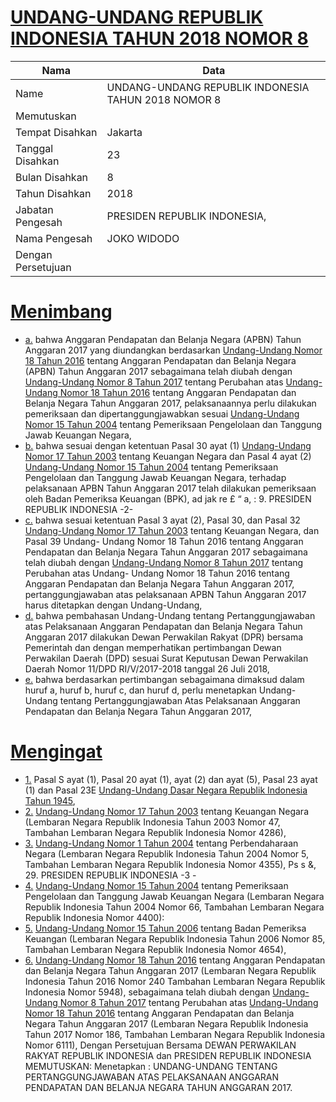 # [UNDANG-UNDANG REPUBLIK INDONESIA TAHUN 2018 NOMOR 8](http://example.org/legal/document/uu/2018/8)

| Nama | Data |
| ------ | ----- |
|Name|UNDANG-UNDANG REPUBLIK INDONESIA TAHUN 2018 NOMOR 8|
|Memutuskan||
|Tempat Disahkan|Jakarta|
|Tanggal Disahkan|23|
|Bulan Disahkan|8|
|Tahun Disahkan|2018|
|Jabatan Pengesah|PRESIDEN REPUBLIK INDONESIA,|
|Nama Pengesah|JOKO WIDODO|
|Dengan Persetujuan||
# [Menimbang](http://example.org/legal/document/uu/2018/8/menimbang)

* [a.](http://example.org/legal/document/uu/2018/8/menimbang/point/a) bahwa Anggaran Pendapatan dan Belanja Negara (APBN) Tahun Anggaran 2017 yang diundangkan berdasarkan [Undang-Undang Nomor 18 Tahun 2016](http://example.org/legal/document/uu/2016/18) tentang Anggaran Pendapatan dan Belanja Negara (APBN) Tahun Anggaran 2017 sebagaimana telah diubah dengan [Undang-Undang Nomor 8 Tahun 2017](http://example.org/legal/document/uu/2017/8) tentang Perubahan atas [Undang-Undang Nomor 18 Tahun 2016](http://example.org/legal/document/uu/2016/18) tentang Anggaran Pendapatan dan Belanja Negara Tahun Anggaran 2017, pelaksanaannya perlu dilakukan pemeriksaan dan dipertanggungjawabkan sesuai [Undang-Undang Nomor 15 Tahun 2004](http://example.org/legal/document/uu/2004/15) tentang Pemeriksaan Pengelolaan dan Tanggung Jawab Keuangan Negara,
* [b.](http://example.org/legal/document/uu/2018/8/menimbang/point/b) bahwa sesuai dengan ketentuan Pasal 30 ayat (1) [Undang-Undang Nomor 17 Tahun 2003](http://example.org/legal/document/uu/2003/17) tentang Keuangan Negara dan Pasal 4 ayat (2) [Undang-Undang Nomor 15 Tahun 2004](http://example.org/legal/document/uu/2004/15) tentang Pemeriksaan Pengelolaan dan Tanggung Jawab Keuangan Negara, terhadap pelaksanaan APBN Tahun Anggaran 2017 telah dilakukan pemeriksaan oleh Badan Pemeriksa Keuangan (BPK), ad jak re £ “ a, : 9. PRESIDEN REPUBLIK INDONESIA -2-
* [c.](http://example.org/legal/document/uu/2018/8/menimbang/point/c) bahwa sesuai ketentuan Pasal 3 ayat (2), Pasal 30, dan Pasal 32 [Undang-Undang Nomor 17 Tahun 2003](http://example.org/legal/document/uu/2003/17) tentang Keuangan Negara, dan Pasal 39 Undang- Undang Nomor 18 Tahun 2016 tentang Anggaran Pendapatan dan Belanja Negara Tahun Anggaran 2017 sebagaimana telah diubah dengan [Undang-Undang Nomor 8 Tahun 2017](http://example.org/legal/document/uu/2017/8) tentang Perubahan atas Undang- Undang Nomor 18 Tahun 2016 tentang Anggaran Pendapatan dan Belanja Negara Tahun Anggaran 2017, pertanggungjawaban atas pelaksanaan APBN Tahun Anggaran 2017 harus ditetapkan dengan Undang-Undang,
* [d.](http://example.org/legal/document/uu/2018/8/menimbang/point/d) bahwa pembahasan Undang-Undang tentang Pertanggungjawaban atas Pelaksanaan Anggaran Pendapatan dan Belanja Negara Tahun Anggaran 2017 dilakukan Dewan Perwakilan Rakyat (DPR) bersama Pemerintah dan dengan memperhatikan pertimbangan Dewan Perwakilan Daerah (DPD) sesuai Surat Keputusan Dewan Perwakilan Daerah Nomor 11/DPD RI/V/2017-2018 tanggal 26 Juli 2018,
* [e.](http://example.org/legal/document/uu/2018/8/menimbang/point/e) bahwa berdasarkan pertimbangan sebagaimana dimaksud dalam huruf a, huruf b, huruf c, dan huruf d, perlu menetapkan Undang-Undang tentang Pertanggungjawaban Atas Pelaksanaan Anggaran Pendapatan dan Belanja Negara Tahun Anggaran 2017,
# [Mengingat](http://example.org/legal/document/uu/2018/8/mengingat)

* [1.](http://example.org/legal/document/uu/2018/8/mengingat/point/0001) Pasal S ayat (1), Pasal 20 ayat (1), ayat (2) dan ayat (5), Pasal 23 ayat (1) dan Pasal 23E [Undang-Undang Dasar Negara Republik Indonesia Tahun 1945](http://example.org/legal/document/uu),
* [2.](http://example.org/legal/document/uu/2018/8/mengingat/point/0002) [Undang-Undang Nomor 17 Tahun 2003](http://example.org/legal/document/uu/2003/17) tentang Keuangan Negara (Lembaran Negara Republik Indonesia Tahun 2003 Nomor 47, Tambahan Lembaran Negara Republik Indonesia Nomor 4286),
* [3.](http://example.org/legal/document/uu/2018/8/mengingat/point/0003) [Undang-Undang Nomor 1 Tahun 2004](http://example.org/legal/document/uu/2004/1) tentang Perbendaharaan Negara (Lembaran Negara Republik Indonesia Tahun 2004 Nomor 5, Tambahan Lembaran Negara Republik Indonesia Nomor 4355), Ps s &, 29. PRESIDEN REPUBLIK INDONESIA -3 -
* [4.](http://example.org/legal/document/uu/2018/8/mengingat/point/0004) [Undang-Undang Nomor 15 Tahun 2004](http://example.org/legal/document/uu/2004/15) tentang Pemeriksaan Pengelolaan dan Tanggung Jawab Keuangan Negara (Lembaran Negara Republik Indonesia Tahun 2004 Nomor 66, Tambahan Lembaran Negara Republik Indonesia Nomor 4400):
* [5.](http://example.org/legal/document/uu/2018/8/mengingat/point/0005) [Undang-Undang Nomor 15 Tahun 2006](http://example.org/legal/document/uu/2006/15) tentang Badan Pemeriksa Keuangan (Lembaran Negara Republik Indonesia Tahun 2006 Nomor 85, Tambahan Lembaran Negara Republik Indonesia Nomor 4654),
* [6.](http://example.org/legal/document/uu/2018/8/mengingat/point/0006) [Undang-Undang Nomor 18 Tahun 2016](http://example.org/legal/document/uu/2016/18) tentang Anggaran Pendapatan dan Belanja Negara Tahun Anggaran 2017 (Lembaran Negara Republik Indonesia Tahun 2016 Nomor 240 Tambahan Lembaran Negara Republik Indonesia Nomor 5948), sebagaimana telah diubah dengan [Undang-Undang Nomor 8 Tahun 2017](http://example.org/legal/document/uu/2017/8) tentang Perubahan atas [Undang-Undang Nomor 18 Tahun 2016](http://example.org/legal/document/uu/2016/18) tentang Anggaran Pendapatan dan Belanja Negara Tahun Anggaran 2017 (Lembaran Negara Republik Indonesia Tahun 2017 Nomor 186, Tambahan Lembaran Negara Republik Indonesia Nomor 6111), Dengan Persetujuan Bersama DEWAN PERWAKILAN RAKYAT REPUBLIK INDONESIA dan PRESIDEN REPUBLIK INDONESIA MEMUTUSKAN: Menetapkan : UNDANG-UNDANG TENTANG PERTANGGUNGJAWABAN ATAS PELAKSANAAN ANGGARAN PENDAPATAN DAN BELANJA NEGARA TAHUN ANGGARAN 2017.